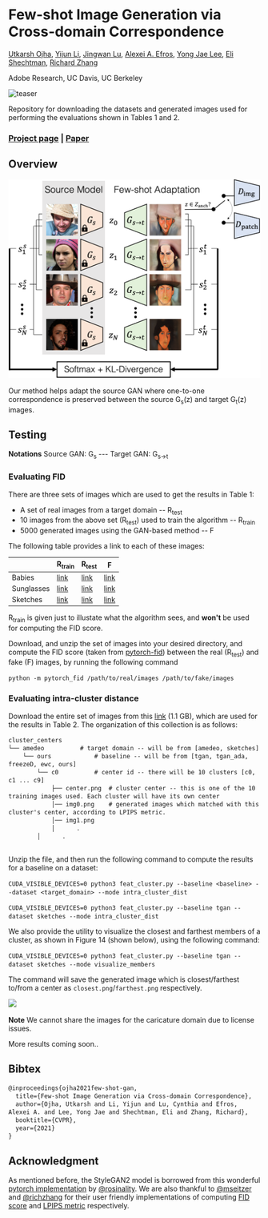 # Few-shot Image Generation via Cross-domain Correspondence

[Utkarsh Ojha](https://utkarshojha.github.io/), [Yijun Li](https://yijunmaverick.github.io/), [Jingwan Lu](https://research.adobe.com/person/jingwan-lu/), [Alexei A. Efros](https://people.eecs.berkeley.edu/~efros/), [Yong Jae Lee](https://web.cs.ucdavis.edu/~yjlee/), [Eli Shechtman](https://research.adobe.com/person/eli-shechtman/), [Richard Zhang](https://richzhang.github.io/)

Adobe Research, UC Davis, UC Berkeley

![teaser](https://github.com/utkarshojha/few-shot-gan-adaptation/blob/gh-pages/resources/concept.gif)

Repository for downloading the datasets and generated images used for performing the evaluations shown in Tables 1 and 2.

### [Project page](https://utkarshojha.github.io/few-shot-gan-adaptation/) | [Paper](https://arxiv.org/abs/2104.06820)

## Overview

<img src='imgs/method_diagram.png' width="840px"/>

Our method helps adapt the source GAN where one-to-one correspondence is preserved between the source G<sub>s</sub>(z) and target G<sub>t</sub>(z) images.

## Testing

**Notations** Source GAN: G<sub>s</sub> --- Target GAN: G<sub>s&#8594;t</sub>


### Evaluating FID 

There are three sets of images which are used to get the results in Table 1:
- A set of real images from a target domain -- R<sub>test</sub> 
- 10 images from the above set (R<sub>test</sub>) used to train the algorithm -- R<sub>train</sub>
- 5000 generated images using the GAN-based method -- F

The following table provides a link to each of these images:

| | R<sub>train</sub> | R<sub>test</sub> | F |
|-- | ------ | ------- | ------------------------------|
| Babies | [link](http://vision9.idav.ucdavis.edu:8001/babies_real_train.zip) | [link](http://vision9.idav.ucdavis.edu:8001/babies_real_test.zip) | [link](http://vision9.idav.ucdavis.edu:8001/babies_fake.zip) |
| Sunglasses | [link](http://vision9.idav.ucdavis.edu:8001/sunglasses_real_train.zip) | [link](http://vision9.idav.ucdavis.edu:8001/sunglasses_real_test.zip) | [link](http://vision9.idav.ucdavis.edu:8001/sunglasses_fake.zip) |
| Sketches | [link](http://vision9.idav.ucdavis.edu:8001/sketches_real_train.zip) | [link](http://vision9.idav.ucdavis.edu:8001/sketches_real_test.zip) | [link](http://vision9.idav.ucdavis.edu:8001/sketches_fake.zip) |

R<sub>train</sub> is given just to illustate what the algorithm sees, and **won't** be used for computing the FID score.

Download, and unzip the set of images into your desired directory, and compute the FID score (taken from [pytorch-fid](https://github.com/mseitzer/pytorch-fid)) between the real (R<sub>test</sub>) and fake (F) images, by running the following command

`python -m pytorch_fid /path/to/real/images /path/to/fake/images`

### Evaluating intra-cluster distance

Download the entire set of images from this [link](https://drive.google.com/file/d/1GtFHCnS_J8FbrQ0tkF4AFMYubyLsu_Xu/view?usp=sharing) (1.1 GB), which are used for the results in Table 2. The organization of this collection is as follows:
 
```
cluster_centers
└── amedeo			# target domain -- will be from [amedeo, sketches]
    └── ours			# baseline -- will be from [tgan, tgan_ada, freezeD, ewc, ours]
        └── c0			# center id -- there will be 10 clusters [c0, c1 ... c9]
            ├── center.png	# cluster center -- this is one of the 10 training images used. Each cluster will have its own center
            │── img0.png   	# generated images which matched with this cluster's center, according to LPIPS metric.
            │── img1.png
            │      .
	    │      .
                   
```
Unzip the file, and then run the following command to compute the results for a baseline on a dataset:

`CUDA_VISIBLE_DEVICES=0 python3 feat_cluster.py --baseline <baseline> --dataset <target_domain> --mode intra_cluster_dist`

`CUDA_VISIBLE_DEVICES=0 python3 feat_cluster.py --baseline tgan --dataset sketches --mode intra_cluster_dist`


We also provide the utility to visualize the closest and farthest members of a cluster, as shown in Figure 14 (shown below), using the following command:

`CUDA_VISIBLE_DEVICES=0 python3 feat_cluster.py --baseline tgan --dataset sketches --mode visualize_members`

The command will save the generated image which is closest/farthest to/from a center as `closest.png`/`farthest.png` respectively.

<img src='imgs/cluster_members.png' width="840px"/>

**Note** We cannot share the images for the caricature domain due to license issues.

More results coming soon..

## Bibtex
```
@inproceedings{ojha2021few-shot-gan,
  title={Few-shot Image Generation via Cross-domain Correspondence},
  author={Ojha, Utkarsh and Li, Yijun and Lu, Cynthia and Efros, Alexei A. and Lee, Yong Jae and Shechtman, Eli and Zhang, Richard},
  booktitle={CVPR},
  year={2021}
}
```

## Acknowledgment

As mentioned before, the StyleGAN2 model is borrowed from this wonderful [pytorch implementation](https://github.com/rosinality/stylegan2-pytorch) by [@rosinality](https://github.com/rosinality). We are also thankful to [@mseitzer](https://github.com/mseitzer) and [@richzhang](https://github.com/richzhang) for their user friendly implementations of computing [FID score](https://github.com/mseitzer/pytorch-fid) and [LPIPS metric](https://github.com/richzhang/PerceptualSimilarity) respectively. 
